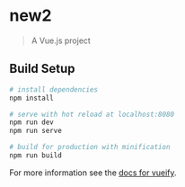 # new2

> A Vue.js project

## Build Setup

``` bash
# install dependencies
npm install

# serve with hot reload at localhost:8080
npm run dev
npm run serve

# build for production with minification
npm run build
```

For more information see the [docs for vueify](https://github.com/vuejs/vueify).
